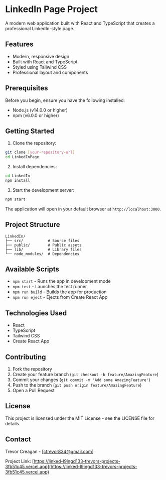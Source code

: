 # LinkedIn Page Project

A modern web application built with React and TypeScript that creates a professional LinkedIn-style page.

## Features

- Modern, responsive design
- Built with React and TypeScript
- Styled using Tailwind CSS
- Professional layout and components

## Prerequisites

Before you begin, ensure you have the following installed:
- Node.js (v14.0.0 or higher)
- npm (v6.0.0 or higher)

## Getting Started

1. Clone the repository:
```bash
git clone [your-repository-url]
cd LinkedInPage
```

2. Install dependencies:
```bash
cd LinkedIn
npm install
```

3. Start the development server:
```bash
npm start
```

The application will open in your default browser at `http://localhost:3000`.

## Project Structure

```
LinkedIn/
├── src/           # Source files
├── public/        # Public assets
├── lib/           # Library files
└── node_modules/  # Dependencies
```

## Available Scripts

- `npm start` - Runs the app in development mode
- `npm test` - Launches the test runner
- `npm run build` - Builds the app for production
- `npm run eject` - Ejects from Create React App

## Technologies Used

- React
- TypeScript
- Tailwind CSS
- Create React App

## Contributing

1. Fork the repository
2. Create your feature branch (`git checkout -b feature/AmazingFeature`)
3. Commit your changes (`git commit -m 'Add some AmazingFeature'`)
4. Push to the branch (`git push origin feature/AmazingFeature`)
5. Open a Pull Request

## License

This project is licensed under the MIT License - see the LICENSE file for details.

## Contact

Trevor Creagan - [ctrevor834@gmail.com]

Project Link: [https://linked-l9ingd133-trevors-projects-3fb51c45.vercel.app](https://linked-l9ingd133-trevors-projects-3fb51c45.vercel.app)

